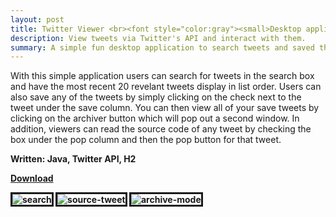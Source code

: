 ```yaml
---
layout: post
title: Twitter Viewer <br><font style="color:gray"><small>Desktop application</small></font>
description: View tweets via Twitter's API and interact with them.
summary: A simple fun desktop application to search tweets and saved them.
---
```

<style>
    h1{
        color: skyblue;
    }
</style>
With this simple application users can search for tweets in the search box and have the most recent 20 revelant tweets display in list order. Users can also save any of the tweets by simply clicking on the check next to the tweet under the save column. You can then view all of your save tweets by clicking on the archiver button which will pop out a second window. In addition, viewers can read the source code of any tweet by checking the box under the pop column and then the pop button for that tweet.

<strong>Written:<strong> Java, Twitter API, H2

<a href="https://github.com/Michaelamay/TwitterViewer/raw/master/dist/TweetViewer.jar">Download</a>

<img src="https://i.ibb.co/XY2y5V6/search.png" alt="search" border="3">
<img src="https://i.ibb.co/D9frf9H/source-tweet.png" alt="source-tweet" border="3">
<img src="https://i.ibb.co/r7Tzhqw/archive-mode.png" alt="archive-mode" border="3">








